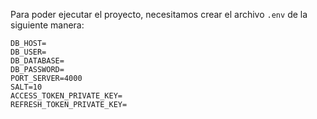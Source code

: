 Para poder ejecutar el proyecto, necesitamos crear el archivo `.env` de la siguiente manera:

    DB_HOST=
    DB_USER=
    DB_DATABASE=
    DB_PASSWORD=
    PORT_SERVER=4000
    SALT=10
    ACCESS_TOKEN_PRIVATE_KEY=
    REFRESH_TOKEN_PRIVATE_KEY=